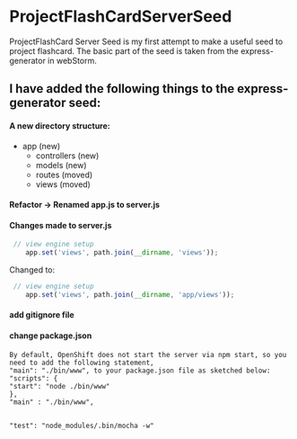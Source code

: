 # ProjectFlashCardServerSeed

ProjectFlashCard Server Seed is my first attempt to make a useful seed to project flashcard.
The basic part of the seed is taken from the express-generator in webStorm.

## I have added the following things to the express-generator seed:

#### A new directory structure:

- app (new)
    - controllers (new)
    - models (new)
    - routes (moved)
    - views (moved)


#### Refactor -> Renamed app.js to server.js

#### Changes made to server.js

```javascript
 // view engine setup
    app.set('views', path.join(__dirname, 'views'));
```

Changed to:
 
```javascript
 // view engine setup
    app.set('views', path.join(__dirname, 'app/views'));
```


#### add gitignore file

#### change package.json

    By default, OpenShift does not start the server via npm start, so you need to add the following statement,
    "main": "./bin/www", to your package.json file as sketched below:
    "scripts": {
    "start": "node ./bin/www"
    },
    "main" : "./bin/www",
    
    
    "test": "node_modules/.bin/mocha -w"
